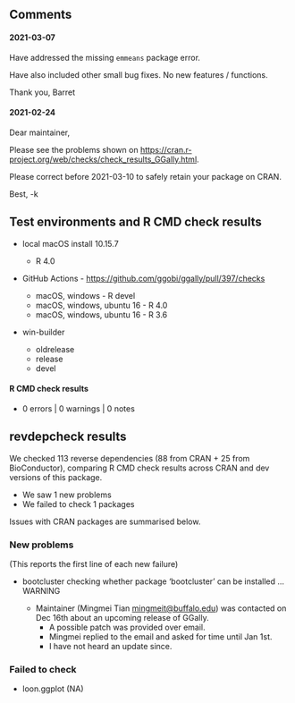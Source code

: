 
## Comments
#### 2021-03-07

Have addressed the missing `emmeans` package error.

Have also included other small bug fixes. No new features / functions.

Thank you,
Barret

#### 2021-02-24

Dear maintainer,

Please see the problems shown on
<https://cran.r-project.org/web/checks/check_results_GGally.html>.

Please correct before 2021-03-10 to safely retain your package on CRAN.

Best,
-k



## Test environments and R CMD check results

* local macOS install 10.15.7
  * R 4.0
* GitHub Actions - https://github.com/ggobi/ggally/pull/397/checks
  * macOS, windows - R devel
  * macOS, windows, ubuntu 16 - R 4.0
  * macOS, windows, ubuntu 16 - R 3.6

* win-builder
  * oldrelease
  * release
  * devel

#### R CMD check results

* 0 errors | 0 warnings | 0 notes


## revdepcheck results

We checked 113 reverse dependencies (88 from CRAN + 25 from BioConductor), comparing R CMD check results across CRAN and dev versions of this package.

 * We saw 1 new problems
 * We failed to check 1 packages

Issues with CRAN packages are summarised below.

### New problems
(This reports the first line of each new failure)

* bootcluster
  checking whether package ‘bootcluster’ can be installed ... WARNING

  - Maintainer (Mingmei Tian <mingmeit@buffalo.edu>) was contacted on Dec 16th about an upcoming release of GGally.
    * A possible patch was provided over email.
    * Mingmei replied to the email and asked for time until Jan 1st.
    * I have not heard an update since.

### Failed to check

* loon.ggplot (NA)
